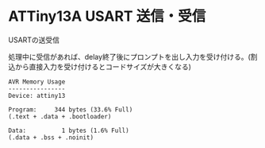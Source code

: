 # ATTiny13A USART 送信・受信

USARTの送受信

処理中に受信があれば、delay終了後にプロンプトを出し入力を受け付ける。(割込から直接入力を受け付けるとコードサイズが大きくなる)

	AVR Memory Usage
	----------------
	Device: attiny13
	
	Program:     344 bytes (33.6% Full)
	(.text + .data + .bootloader)
	
	Data:          1 bytes (1.6% Full)
	(.data + .bss + .noinit)

